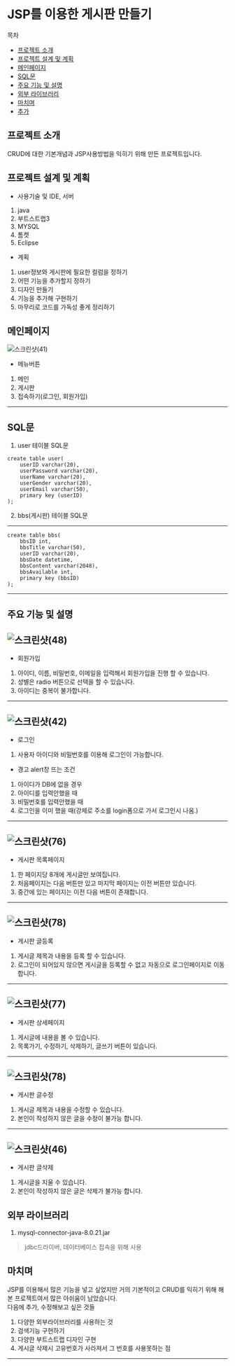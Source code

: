 JSP를 이용한 게시판 만들기
=======
목차
- [프로젝트 소개](#프로젝트-소개)
- [프로젝트 설계 및 계획](#프로젝트-설계-및-계획)
- [메인페이지](#메인페이지)
- [SQL문](#SQL문)
- [주요 기능 및 설명](#주요-기능-및-설명)
- [외부 라이브러리](#외부-라이브러리)
- [마치며](#마치며)
- [추가](#추가)


프로젝트 소개
----
CRUD에 대한 기본개념과 JSP사용방법을 익히기 위해 만든 프로젝트입니다.


프로젝트 설계 및 계획
--------
- 사용기술 및 IDE, 서버
1. java
2. 부트스트랩3  
3. MYSQL
4. 톰켓
5. Eclipse

- 계획
1. user정보와 게시판에 필요한 컬럼을 정하기
2. 어떤 기능을 추가할지 정하기
3. 디자인 만들기
4. 기능을 추가해 구현하기
5. 마무리로 코드를 가독성 좋게 정리하기 

메인페이지
-----
![스크린샷(41)](https://user-images.githubusercontent.com/67408846/103606618-3af94e00-4f5a-11eb-89af-c7e154306a52.png)&nbsp;
- 메뉴버튼 
1. 메인
2. 게시판
3. 접속하기(로그인, 회원가입)
-------

SQL문
-----
1. user 테이블 SQL문
`````mysql
create table user(
    userID varchar(20),
    userPassword varchar(20),
    userName varchar(20),
    userGender varchar(20),
    userEmail varchar(50),
    primary key (userID)
);
`````

2. bbs(게시판) 테이블 SQL문
-----
`````mysql
create table bbs(
    bbsID int,
    bbsTitle varchar(50),
    userID varchar(20),
    bbsDate datetime,
    bbsContent varchar(2048),
    bbsAvailable int,
    primary key (bbsID)
);
`````
-----
주요 기능 및 설명
-----
![스크린샷(48)](https://user-images.githubusercontent.com/67408846/103621889-41e38900-4f79-11eb-86a9-c4f84b654c82.png)
-----
- 회원가입
 1. 아이디, 이름, 비밀번호, 이메일을 입력해서 회원가입을 진행 할 수 있습니다.
 2. 성별은 radio 버튼으로 선택을 할 수 있습니다.
 3. 아이디는 중복이 불가합니다.
 
-----
![스크린샷(42)](https://user-images.githubusercontent.com/67408846/103607361-0dad9f80-4f5c-11eb-9767-0cf6a8a4d098.png)
-----
- 로그인
 1. 사용자 아이디와 비밀번호를 이용해 로그인이 가능합니다.
 - 경고 alert창 뜨는 조건
 1. 아이디가 DB에 없을 경우
 2. 아이디를 입력안했을 때
 3. 비밀번호를 입력안했을 때
 4. 로그인을 이미 했을 때(강제로 주소를 login폼으로 가서 로그인시 나옴.)

-----
![스크린샷(76)](https://user-images.githubusercontent.com/67408846/104793754-28e39f00-57e7-11eb-868b-86e6e377ef92.png)
-----
- 게시판 목록페이지
 1. 한 페이지당 8개에 게시글만 보여집니다.
 2. 처음페이지는 다음 버튼만 있고 마지막 페이지는 이전 버튼만 있습니다.
 3. 중간에 있는 페이지는 이전 다음 버튼이 존재합니다.

-----
![스크린샷(78)](https://user-images.githubusercontent.com/67408846/104793822-5892a700-57e7-11eb-9ce8-45014d08f6ce.png)
-----
- 게시판 글등록
 1. 게시글 제목과 내용을 등록 할 수 있습니다.
 2. 로그인이 되어있지 않으면 게시글을 등록할 수 없고 자동으로 로그인페이지로 이동합니다.

-----
![스크린샷(77)](https://user-images.githubusercontent.com/67408846/104793809-4a448b00-57e7-11eb-9719-20055e96e31d.png)
-----
- 게시판 상세페이지
 1. 게시글에 내용을 볼 수 있습니다.
 2. 목록가기, 수정하기, 삭제하기, 글쓰기 버튼이 있습니다.

-----
![스크린샷(78)](https://user-images.githubusercontent.com/67408846/104793822-5892a700-57e7-11eb-9ce8-45014d08f6ce.png)
-----
- 게시판 글수정
 1. 게시글 제목과 내용을 수정할 수 있습니다.
 2. 본인이 작성하지 않은 글을 수정이 불가능 합니다.

-----
![스크린샷(46)](https://user-images.githubusercontent.com/67408846/103615640-422a5700-4f6e-11eb-8039-3ceea2a5190d.png)
-----
- 게시판 글삭제
 1. 게시글을 지울 수 있습니다.
 2. 본인이 작성하지 않은 글은 삭제가 불가능 합니다.

외부 라이브러리
-----
1. mysql-connector-java-8.0.21.jar
> jdbc드라이버, 데이터베이스 접속을 위해 사용

마치며
-----
JSP를 이용해서 많은 기능을 넣고 싶었지만 거의 기본적이고 CRUD를 익히기 위해 해본 프로젝트여서 많은 아쉬움이 남았습니다.<br/>
다음에 추가, 수정해보고 싶은 것들
1. 다양한 외부라이브러리를 사용하는 것<br/>
2. 검색기능 구현하기 <br/>
3. 다양한 부트스트랩 디자인 구현<br/>
4. 게시글 삭제시 고유번호가 사라져서 그 번호를 사용못하는 점<br/> 
-----
